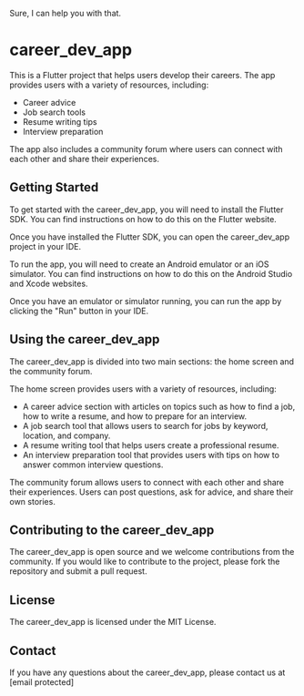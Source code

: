 Sure, I can help you with that.

# career_dev_app

This is a Flutter project that helps users develop their careers. The app provides users with a variety of resources, including:

* Career advice
* Job search tools
* Resume writing tips
* Interview preparation

The app also includes a community forum where users can connect with each other and share their experiences.

## Getting Started

To get started with the career_dev_app, you will need to install the Flutter SDK. You can find instructions on how to do this on the Flutter website.

Once you have installed the Flutter SDK, you can open the career_dev_app project in your IDE.

To run the app, you will need to create an Android emulator or an iOS simulator. You can find instructions on how to do this on the Android Studio and Xcode websites.

Once you have an emulator or simulator running, you can run the app by clicking the "Run" button in your IDE.

## Using the career_dev_app

The career_dev_app is divided into two main sections: the home screen and the community forum.

The home screen provides users with a variety of resources, including:

* A career advice section with articles on topics such as how to find a job, how to write a resume, and how to prepare for an interview.
* A job search tool that allows users to search for jobs by keyword, location, and company.
* A resume writing tool that helps users create a professional resume.
* An interview preparation tool that provides users with tips on how to answer common interview questions.

The community forum allows users to connect with each other and share their experiences. Users can post questions, ask for advice, and share their own stories.

## Contributing to the career_dev_app

The career_dev_app is open source and we welcome contributions from the community. If you would like to contribute to the project, please fork the repository and submit a pull request.

## License

The career_dev_app is licensed under the MIT License.

## Contact

If you have any questions about the career_dev_app, please contact us at [email protected]